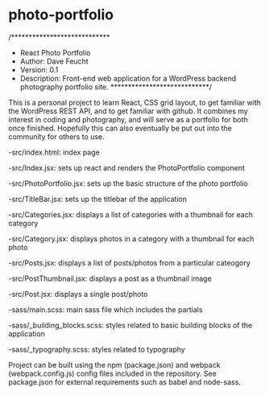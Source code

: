 # photo-portfolio

/****************************
*  React Photo Portfolio
*  Author: Dave Feucht
*  Version: 0.1
*  Description: Front-end web application for a WordPress backend photography portfolio site. 
****************************/

This is a personal project to learn React, CSS grid layout, to get familiar with the 
WordPress REST API, and to get familiar with github. It combines my interest in coding 
and photography, and will serve as a portfolio for both once finished. Hopefully this can 
also eventually be put out into the community for others to use. 

-src/index.html: index page

-src/Index.jsx: sets up react and renders the PhotoPortfolio component

-src/PhotoPortfolio.jsx: sets up the basic structure of the photo portfolio

-src/TitleBar.jsx: sets up the titlebar of the application

-src/Categories.jsx: displays a list of categories with a thumbnail for each category

-src/Category.jsx: displays photos in a category with a thumbnail for each photo

-src/Posts.jsx: displays a list of posts/photos from a particular cateogory

-src/PostThumbnail.jsx: displays a post as a thumbnail image

-src/Post.jsx: displays a single post/photo

-sass/main.scss: main sass file which includes the partials

-sass/_building_blocks.scss: styles related to basic building blocks of the application

-sass/_typography.scss: styles related to typography

Project can be built using the npm (package.json) and webpack (webpack.config.js) config files 
included in the repository. See package.json for external requirements such as babel and node-sass.